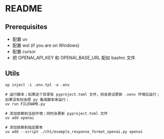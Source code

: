 # README

## Prerequisites

- 配置 uv
- 配置 wsl (if you are on Windows)
- 配置 cursor
- 把 OPENAI_API_KEY 和 OPENAI_BASE_URL 配如 bashrc 文件

## Utils

```shell
op inject -i .env.tpl -o .env
```

```shell
# 运行脚本；如果这个目录有 pyproject.toml 文件，则会尝试更新 .venv 环境后运行；如果没有则会把 py 看成脚本来运行；
uv run FILENAME.py

# 添加依赖到当前环境；同时会更新 pyproject.toml 文件
uv add openai

# 添加依赖到指定脚本
uv add --script ./ch1/example_response_format_openai.py openai
```
